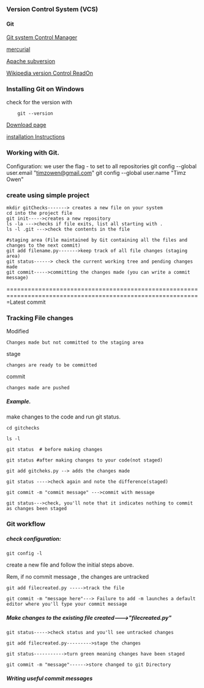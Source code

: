 ### Version Control System (VCS)

#### Git
[Git system Control Manager](https://git-scm.com/doc)

[mercurial](https://www.mercurial-scm.org/)

[Apache subversion](https://subversion.apache.org/)

[Wikipedia version Control ReadOn](https://en.wikipedia.org/wiki/Version_control)


### Installing Git on Windows

check for the version with

        git --version

[Download page](https://git-scm.com/downloads)

[installation Instructions](https://git-scm.com/book/en/v2/Getting-Started-Installing-Git)

### Working with Git.
Configuration:
    we user the flag - to set to all repositories
    git config --global user.email "timzowen@gmail.com"
    git config --global user.name "Timz Owen"

### create using simple project
    mkdir gitChecks-------> creates a new file on your system
    cd into the project file
    git init----->creates a new repository
    ls -la --->checks if file exits, list all starting with .
    ls -l .git --->check the contents in the file

    #staging area (File maintained by Git containing all the files and changes to the next commit)
    git add filename.py------->keep track of all file changes (staging area)
    git status------> check the current working tree and pending changes made
    git commit----->committing the changes made (you can write a commit message)

=============================================================================================================Latest commit
### Tracking File changes

Modified

    Changes made but not committed to the staging area
stage

    changes are ready to be committed

commit

    changes made are pushed

##### Example.

make changes to the code and run git status.

    cd gitchecks
    
    ls -l
    
    git status  # before making changes
    
    git status #after making changes to your code(not staged)
    
    git add gitcheks.py --> adds the changes made
    
    git status ---->check again and note the difference(staged)
    
    git commit -m "commit message" --->commit with message
    
    git status--->check, you'll note that it indicates nothing to commit as changes been staged

### Git workflow

##### check configuration:

    git config -l
    
create a new file and follow the initial steps above.

Rem, if no commit message , the changes are untracked

    git add filecreated.py ----->track the file
    
    git commit -m "message here"---> Failure to add -m launches a default editor where you'll type your commit message

##### Make changes to the existing file created--->"filecreated.py"

    git status----->check status and you'll see untracked changes
    
    git add filecreated.py--------->stage the changes
    
    git status----------->turn green meaning changes have been staged
    
    git commit -m "message"------>store changed to git Directory

##### Writing useful commit messages
